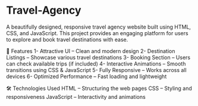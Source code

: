 # Travel-Agency
A beautifully designed, responsive travel agency website built using HTML, CSS, and JavaScript. This project provides an engaging platform for users to explore and book travel destinations with ease.

🚀 Features
1- Attractive UI – Clean and modern design
2- Destination Listings – Showcase various travel destinations
3- Booking Section – Users can check available trips (if included)
4- Interactive Animations – Smooth transitions using CSS & JavaScript
5- Fully Responsive – Works across all devices
6- Optimized Performance – Fast loading and lightweight


🛠️ Technologies Used
HTML – Structuring the web pages
CSS – Styling and responsiveness
JavaScript – Interactivity and animations
